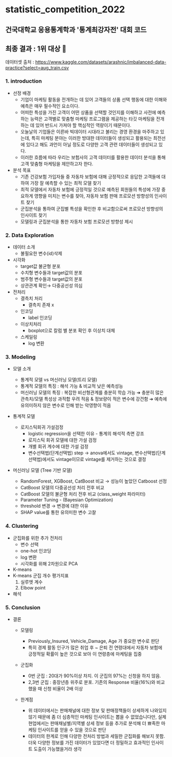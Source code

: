 # statistic_competition_2022

## 건국대학교 응용통계학과 '통계최강자전' 대회 코드
## 최종 결과 : 1위 대상 🥇

데이터셋 출처 : https://www.kaggle.com/datasets/arashnic/imbalanced-data-practice?select=aug_train.csv 



### 1. introduction

- 선정 배경
    - 기업이 마케팅 활동을 전개하는 데 있어 고객들의 상품 선택 행동에 대한 이해와 예측은 매우 필수적인 요소이다.
    - 어떠한 특성을 가진 고객이 어떤 상품을 선택할 것인지를 이해하고 사전에 예측하는 능력은 고객별로 맞춤형 마케팅 프로그램을 제공하는 타깃 마케팅을 전개하는 데 있어 반드시 가져야 할 핵심적인 역량이기 때문이다.
    - 오늘날의 기업들은 이른바 빅데이터 시대라고 불리는 경영 환경을 마주하고 있는데, 특히 마케팅 분야는 이러한 방대한 데이터들이 생성되고 활용되는 최전선에 있다고 해도 과언이 아닐 정도로 다양한 고객 관련 데이터들이 생성되고 있다.
    - 이러한 흐름에 따라 우리는 보험사의 고객 데이터를 활용한 데이터 분석을 통해 고객 맞춤형 마케팅을 제안하고자 한다.
- 분석 목표
    - 기존 건강보험 가입자들 중 자동차 보험에 대해 긍정적으로 응답한 고객들에 대하여 가장 잘 예측할 수 있는 최적 모델 찾기
    - 최적 모델에서 자동차 보험에 긍정적일 것으로 예측된 회원들의 특성에 가장 중요하게 영향을 미치는 변수를 찾아, 자동차 보험 판매 프로모션 방향성의 인사이트 찾기
    - 군집분석을 통하여 군집별 특성을 확인한 후 비교함으로써 프로모션 방향성의 인사이트 찾기
    - 모델링과 군집분석을 통한 자동차 보험 프로모션 방향성 제시

### 2. Data Exploration

- 데이터 소개
    - 불필요한 변수(id)삭제
- 시각화
    - target값 불균형 분포
    - 수치형 변수들과 target값의 분포
    - 범주형 변수들과 target값의 분포
    - 상관관계 확인→ 다중공선성 의심
- 전처리
    - 결측치 처리
        - 결측치 존재 x
    - 인코딩
        - label 인코딩
    - 이상치처리
        - boxplot으로 칼럼 별 분포 확인 후 이상치 대체
    - 스케일링
        - log 변환

### 3. Modeling
- 모델 소개
    - 통계적 모델 vs 머신러닝 모델(트리 모델)
    - 통계적 모델의 특징 : 해석 가능 & 비교적 낮은 예측성능
    - 머신러닝 모델의 특징 : 복잡한 비선형관계를 충분히 학습 가능 ➔ 충분히 많은 관측치/모델 특성상 과적합 우려 적음
    & 정보량이 적은 변수에 강건함 ➔ 예측에 유의미하지 않은 변수로 인해 받는 악영향이 적음
    
- 통계적 모델
    - 로지스틱회귀 가설검정
        - logistic regression을 선택한 이유 - 통계의 해석적 측면 강조
        - 로지스틱 회귀 모델에 대한 가설 검정
        - 개별 회귀 계수에 대한 가설 검정
        - 변수선택법(단계선택법) step
        → anova에서도 vintage, 변수선택법(단계선택법)에서도 vintage이므로 vintage를 제거하는 것으로 결정
        
- 머신러닝 모델 (Tree 기반 모델)
    - RandomForest, XGBoost, CatBoost 비교 → 성능이 높았던 Catboost 선정
    - CatBoost 모델의 다중공선성 처리 전후 비교
    - CatBoost 모델의 불균형 처리 전후 비교 (class_weight 파라미터)
    - Parameter Tuning -  (Bayesian Optimization)
    - threshold 변경 → 변경에 대한 이유
    - SHAP value를 통한 유의미한 변수 고찰

### 4. Clustering

- 군집화를 위한 추가 전처리
    - 변수 선택
    - one-hot 인코딩
    - log 변환
    - 시각화를 위해 2차원으로 PCA
- K-means
- K-means 군집 개수 평가지표
    1. 실루엣 계수
    2. Elbow point
- 해석

### 5. Conclusion

- 결론
    - 모델링
        - Previously_Insured, Vehicle_Damage, Age 가 중요한 변수로 판단
        - 특히 경제 활동 인구가 많은 취업 후 ~ 은퇴 전 연령대에서 자동차 보험에 긍정적일 확률이 높은 것으로 보아 이 연령층에 마케팅을 집중
    - 군집화
        - 0번 군집 : 20대가 90%이상 차지. 이 군집의 97%는 신청을 하지 않음.
        - 2,3번 군집 : 중장년층 위주로 분포. 기존의 Response 비율(16%)와 비교 했을 때 신청 비율이 2배 이상
    

    - 한계점
        - 위 데이터에서는 판매채널에 대한 정보 및 판매정책들이 상세하게 나와있지 않기 때문에 좀 더 심층적인 마케팅 인사이트는 뽑을 수 없었습니다만, 실제 현업에서는 판매채널별/지역별 상세 정보 등을 추가로 분석해 더 뾰족한 마케팅 인사이트를 얻을 수 있을 것으로 판단
        - 데이터의 한계로 인해 다양한 전처리 방법과 세밀한 군집화를 해보지 못함. 더욱 다양한 정보를 가진 데이터가 있었다면 더 정밀하고 효과적인 인사이트 도출이 가능했을거라 생각

